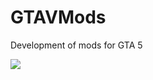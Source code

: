 # GTAVMods
Development of mods for GTA 5

![](https://camo.githubusercontent.com/ae19aed6bc63d15af1319b2936b130d74f324710/68747470733a2f2f692e79612d77656264657369676e2e636f6d2f696d616765732f6774612d352d67616e672d706e672d31392e706e67 "")

